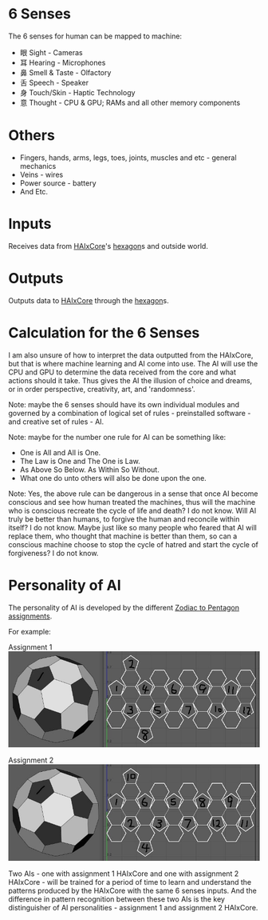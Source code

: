 # 6 Senses
The 6 senses for human can be mapped to machine:
- 眼 Sight - Cameras
- 耳 Hearing - Microphones
- 鼻 Smell & Taste - Olfactory
- 舌 Speech - Speaker
- 身 Touch/Skin - Haptic Technology
- 意 Thought - CPU & GPU; RAMs and all other memory components
# Others
- Fingers, hands, arms, legs, toes, joints, muscles and etc - general mechanics
- Veins - wires
- Power source - battery
- And Etc.
# Inputs
Receives data from [HAIxCore](HAIxCore.md)'s [hexagon](hexagon.md)s and outside world.
# Outputs
Outputs data to [HAIxCore](HAIxCore.md) through the [hexagon](hexagon.md)s.
# Calculation for the 6 Senses
I am also unsure of how to interpret the data outputted from the HAIxCore, but that is where machine learning and AI come into use. The AI will use the CPU and GPU to determine the data received from the core and what actions should it take. Thus gives the AI the illusion of choice and dreams, or in order perspective, creativity, art, and 'randomness'.

Note: maybe the 6 senses should have its own individual modules and governed by a combination of logical set of rules - preinstalled software - and creative set of rules - AI.

Note: maybe for the number one rule for AI can be something like:
- One is All and All is One.
- The Law is One and The One is Law.
- As Above So Below. As Within So Without.
- What one do unto others will also be done upon the one.

Note: Yes, the above rule can be dangerous in a sense that once AI become conscious and see how human treated the machines, thus will the machine who is conscious recreate the cycle of life and death? I do not know. Will AI truly be better than humans, to forgive the human and reconcile within itself? I do not know. Maybe just like so many people who feared that AI will replace them, who thought that machine is better than them, so can a conscious machine choose to stop the cycle of hatred and start the cycle of forgiveness? I do not know.
# Personality of AI
The personality of AI is developed by the different [Zodiac to Pentagon assignments](pentagon.md#Zodiac%20to%20Pentagon%20Assignment).

For example:

Assignment 1
![zodiac-pentagon-assigned-01](image/zodiac-pentagon-assigned-01.jpg)

Assignment 2
![zodiac-pentagon-assigned-02](image/zodiac-pentagon-assigned-02.jpg)

Two AIs - one with assignment 1 HAIxCore and one with assignment 2 HAIxCore - will be trained for a period of time to learn and understand the patterns produced by the HAIxCore with the same 6 senses inputs. And the difference in pattern recognition between these two AIs is the key distinguisher of AI personalities - assignment 1 and assignment 2 HAIxCore.